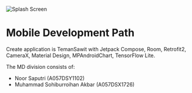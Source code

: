 ![Splash Screen](https://github.com/TemanSawit/TemanSawitApp/assets/92320588/79dbc335-6521-4344-a3b0-d6fc6c28190a)</br>

# Mobile Development Path

Create application is TemanSawit with Jetpack Compose, Room, Retrofit2, CameraX, Material Design, MPAndroidChart, TensorFlow Lite.

The MD division consists of:

- Noor Saputri (A057DSY1102)
- Muhammad Sohiburroihan Akbar (A057DSX1726)

